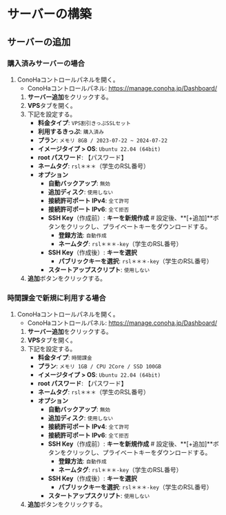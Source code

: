 # サーバーの構築

## サーバーの追加

### 購入済みサーバーの場合

1. ConoHaコントロールパネルを開く。
   - ConoHaコントロールパネル: https://manage.conoha.jp/Dashboard/
   1. **サーバー追加**をクリックする。
   2. **VPS**タブを開く。
   3. 下記を設定する。
      - **料金タイプ**: `VPS割引きっぷSSLセット`
      - **利用するきっぷ**: `購入済み`
      - **プラン**: `メモリ 8GB / 2023-07-22 ~ 2024-07-22`
      - **イメージタイプ > OS**: `Ubuntu 22.04 (64bit)`
      - **root パスワード**: 【パスワード】
      - **ネームタグ**: `rsl＊＊＊`（学生のRSL番号）
      - **オプション**
        - **自動バックアップ**: `無効`
        - **追加ディスク**: `使用しない`
        - **接続許可ポート IPv4**: `全て許可`
        - **接続許可ポート IPv6**: `全て拒否`
        - **SSH Key**（作成前）: **キーを新規作成** # 設定後、**[+追加]**ボタンをクリックし、プライベートキーをダウンロードする。
          - **登録方法**: `自動作成`
          - **ネームタグ**: `rsl＊＊＊-key`（学生のRSL番号）
        - **SSH Key**（作成後）: **キーを選択**
          - **パブリックキーを選択**: `rsl＊＊＊-key`（学生のRSL番号）
        - **スタートアップスクリプト**: `使用しない`
   4. **追加**ボタンをクリックする。

### 時間課金で新規に利用する場合

1. ConoHaコントロールパネルを開く。
   - ConoHaコントロールパネル: https://manage.conoha.jp/Dashboard/
   1. **サーバー追加**をクリックする。
   2. **VPS**タブを開く。
   3. 下記を設定する。
      - **料金タイプ**: `時間課金`
      - **プラン**: `メモリ 1GB / CPU 2Core / SSD 100GB`
      - **イメージタイプ > OS**: `Ubuntu 22.04 (64bit)`
      - **root パスワード**: 【パスワード】
      - **ネームタグ**: `rsl＊＊＊`（学生のRSL番号）
      - **オプション**
        - **自動バックアップ**: `無効`
        - **追加ディスク**: `使用しない`
        - **接続許可ポート IPv4**: `全て許可`
        - **接続許可ポート IPv6**: `全て拒否`
        - **SSH Key**（作成前）: **キーを新規作成** # 設定後、**[+追加]**ボタンをクリックし、プライベートキーをダウンロードする。
          - **登録方法**: `自動作成`
          - **ネームタグ**: `rsl＊＊＊-key`（学生のRSL番号）
        - **SSH Key**（作成後）: **キーを選択**
          - **パブリックキーを選択**: `rsl＊＊＊-key`（学生のRSL番号）
        - **スタートアップスクリプト**: `使用しない`
   4. **追加**ボタンをクリックする。
